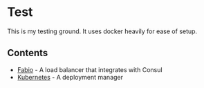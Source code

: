 # Test

This is my testing ground.
It uses docker heavily for ease of setup.

## Contents

- [Fabio](/fabio) - A load balancer that integrates with Consul
- [Kubernetes](/kubernetes) - A deployment manager
